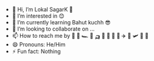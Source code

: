 - 👋 Hi, I’m Lokal SagarK 🙈
- 👀 I’m interested in 😊
- 🌱 I’m currently learning Bahut kuchh 😎
- 💞️ I’m looking to collaborate on ...
- 📫 How to reach me by 🚕 🚎 🏎️ 🛵 🛺 🚄 🚝 🚅 🚂 ✈️ 🚉 🛩️ 🚀 🚁
- 😄 Pronouns: He/Him
- ⚡ Fun fact: Nothing 

<!---
SagarK-Lokal/SagarK-Lokal is a ✨ special ✨ repository because its `README.md` (this file) appears on your GitHub profile.
You can click the Preview link to take a look at your changes.
--->
